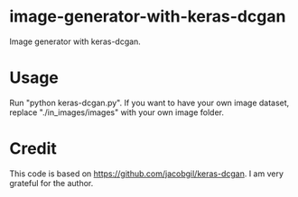 # image-generator-with-keras-dcgan
Image generator with keras-dcgan.

# Usage

Run "python keras-dcgan.py". If you want to have your own image dataset, replace "./in_images/images" with your own image folder.

# Credit

This code is based on https://github.com/jacobgil/keras-dcgan. I am very grateful for the author.
